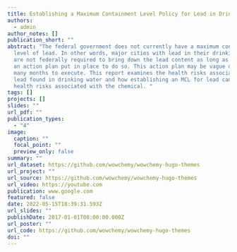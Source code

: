 ```yaml
---
title: Establishing a Maximum Containment Level Policy for Lead in Drinking Water
authors:
  - admin
author_notes: []
publication_short: ""
abstract: "The federal government does not currently have a maximum containment
  level of lead. In other words, major cities with lead in their drinking water
  are not federally required to bring down the lead content as long as they have
  an action plan put in place to do so. This action plan may be vague or take
  many months to execute. This report examines the health risks associated with
  lead found in drinking water and how establishing an MCL for lead can decrease
  health risks associated with the chemical. "
tags: []
projects: []
slides: ""
url_pdf: ""
publication_types:
  - "4"
image:
  caption: ""
  focal_point: ""
  preview_only: false
summary: ""
url_dataset: https://github.com/wowchemy/wowchemy-hugo-themes
url_project: ""
url_source: https://github.com/wowchemy/wowchemy-hugo-themes
url_video: https://youtube.com
publication: www.google.com
featured: false
date: 2022-05-15T18:39:31.593Z
url_slides: ""
publishDate: 2017-01-01T00:00:00.000Z
url_poster: ""
url_code: https://github.com/wowchemy/wowchemy-hugo-themes
doi: ""
---
```


